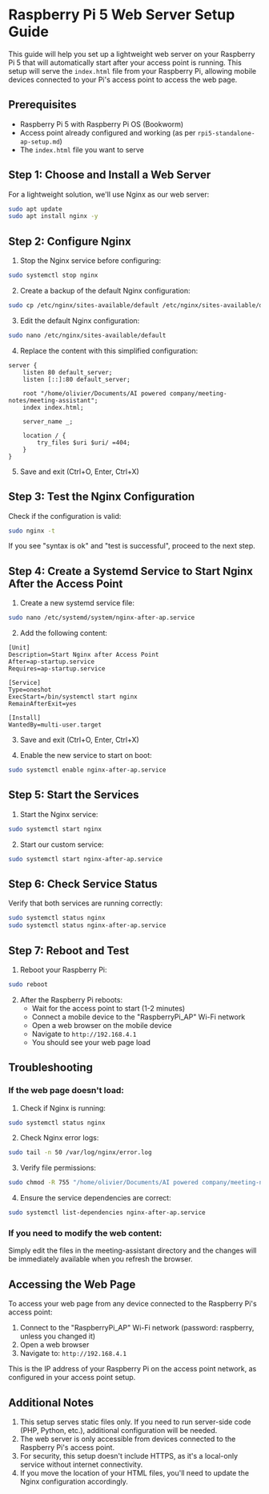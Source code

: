 # Raspberry Pi 5 Web Server Setup Guide

This guide will help you set up a lightweight web server on your Raspberry Pi 5 that will automatically start after your access point is running. This setup will serve the `index.html` file from your Raspberry Pi, allowing mobile devices connected to your Pi's access point to access the web page.

## Prerequisites

- Raspberry Pi 5 with Raspberry Pi OS (Bookworm)
- Access point already configured and working (as per `rpi5-standalone-ap-setup.md`)
- The `index.html` file you want to serve

## Step 1: Choose and Install a Web Server

For a lightweight solution, we'll use Nginx as our web server:

```bash
sudo apt update
sudo apt install nginx -y
```

## Step 2: Configure Nginx

1. Stop the Nginx service before configuring:

```bash
sudo systemctl stop nginx
```

2. Create a backup of the default Nginx configuration:

```bash
sudo cp /etc/nginx/sites-available/default /etc/nginx/sites-available/default.backup
```

3. Edit the default Nginx configuration:

```bash
sudo nano /etc/nginx/sites-available/default
```

4. Replace the content with this simplified configuration:

```nginx
server {
    listen 80 default_server;
    listen [::]:80 default_server;

    root "/home/olivier/Documents/AI powered company/meeting-notes/meeting-assistant";
    index index.html;

    server_name _;

    location / {
        try_files $uri $uri/ =404;
    }
}
```

5. Save and exit (Ctrl+O, Enter, Ctrl+X)

## Step 3: Test the Nginx Configuration

Check if the configuration is valid:

```bash
sudo nginx -t
```

If you see "syntax is ok" and "test is successful", proceed to the next step.

## Step 4: Create a Systemd Service to Start Nginx After the Access Point

1. Create a new systemd service file:

```bash
sudo nano /etc/systemd/system/nginx-after-ap.service
```

2. Add the following content:

```
[Unit]
Description=Start Nginx after Access Point
After=ap-startup.service
Requires=ap-startup.service

[Service]
Type=oneshot
ExecStart=/bin/systemctl start nginx
RemainAfterExit=yes

[Install]
WantedBy=multi-user.target
```

3. Save and exit (Ctrl+O, Enter, Ctrl+X)

4. Enable the new service to start on boot:

```bash
sudo systemctl enable nginx-after-ap.service
```

## Step 5: Start the Services

1. Start the Nginx service:

```bash
sudo systemctl start nginx
```

2. Start our custom service:

```bash
sudo systemctl start nginx-after-ap.service
```

## Step 6: Check Service Status

Verify that both services are running correctly:

```bash
sudo systemctl status nginx
sudo systemctl status nginx-after-ap.service
```

## Step 7: Reboot and Test

1. Reboot your Raspberry Pi:

```bash
sudo reboot
```

2. After the Raspberry Pi reboots:
   - Wait for the access point to start (1-2 minutes)
   - Connect a mobile device to the "RaspberryPi_AP" Wi-Fi network
   - Open a web browser on the mobile device
   - Navigate to `http://192.168.4.1`
   - You should see your web page load

## Troubleshooting

### If the web page doesn't load:

1. Check if Nginx is running:
```bash
sudo systemctl status nginx
```

2. Check Nginx error logs:
```bash
sudo tail -n 50 /var/log/nginx/error.log
```

3. Verify file permissions:
```bash
sudo chmod -R 755 "/home/olivier/Documents/AI powered company/meeting-notes/meeting-assistant"
```

4. Ensure the service dependencies are correct:
```bash
sudo systemctl list-dependencies nginx-after-ap.service
```

### If you need to modify the web content:

Simply edit the files in the meeting-assistant directory and the changes will be immediately available when you refresh the browser.

## Accessing the Web Page

To access your web page from any device connected to the Raspberry Pi's access point:

1. Connect to the "RaspberryPi_AP" Wi-Fi network (password: raspberry, unless you changed it)
2. Open a web browser
3. Navigate to: `http://192.168.4.1`

This is the IP address of your Raspberry Pi on the access point network, as configured in your access point setup.

## Additional Notes

1. This setup serves static files only. If you need to run server-side code (PHP, Python, etc.), additional configuration will be needed.
2. The web server is only accessible from devices connected to the Raspberry Pi's access point.
3. For security, this setup doesn't include HTTPS, as it's a local-only service without internet connectivity.
4. If you move the location of your HTML files, you'll need to update the Nginx configuration accordingly.